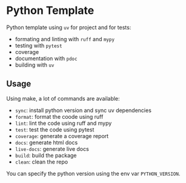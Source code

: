 # Python Template

Python template using `uv` for project and for tests:

* formating and linting with `ruff` and `mypy`
* testing with `pytest`
* coverage
* documentation with `pdoc`
* building with `uv`

## Usage

Using make, a lot of commands are available:

* `sync`: install python version and sync uv dependencies
* `format`: format the coode using ruff
* `lint`: lint the code using ruff and mypy
* `test`: test the code using pytest
* `coverage`: generate a coverage report
* `docs`: generate html docs
* `live-docs`: generate live docs
* `build`: build the package
* `clean`: clean the repo

You can specify the python version using the env var `PYTHON_VERSION`.
